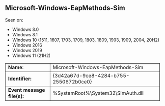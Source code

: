 ## Microsoft-Windows-EapMethods-Sim

Seen on:
* Windows 8.0
* Windows 8.1
* Windows 10 (1511, 1607, 1703, 1709, 1803, 1809, 1903, 1909, 2004, 20H2)
* Windows 2016
* Windows 2019
* Windows 11 (21H2)

<table border="1" class="docutils">
  <tbody>
    <tr>
      <td><b>Name:</b></td>
      <td>Microsoft-Windows-EapMethods-Sim</td>
    </tr>
    <tr>
      <td><b>Identifier:</b></td>
      <td>{3d42a67d-9ce8-4284-b755-2550672b0ce0}</td>
    </tr>
    <tr>
      <td><b>Event message file(s):</b></td>
      <td>%SystemRoot%\System32\SimAuth.dll</td>
    </tr>
  </tbody>
</table>

&nbsp;

